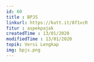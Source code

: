 ```yaml
---
id: 60
title : BPJS
linkurl: https://kutt.it/8f1vcR
fitur : aspekpajak
createdTime : 13/01/2020
modifiedTime : 13/01/2020
topik: Versi Lengkap
img: bpjs.png
---
```

